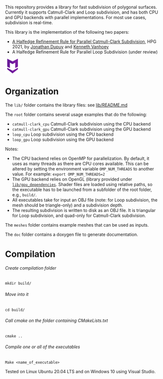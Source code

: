 This repository provides a library for fast subdivision of polygonal surfaces.
Currently it supports Catmull-Clark and Loop subdivision, and has both CPU and GPU backends with parallel implementations.
For most use cases, subdivision is real-time.

This library is the implementation of the following two papers:
* [A Halfedge Refinement Rule for Parallel Catmull-Clark Subdivision](http://kenneth.vanhoey.free.fr/index.php?page=research&lang=en#DV21), HPG 2021, by [Jonathan Dupuy](http://onrendering.com) and [Kenneth Vanhoey](http://kvanhoey.eu/)
* A Halfedge Refinement Rule for Parallel Loop Subdivision (under review)

![alt text](https://github.com/adam-p/markdown-here/raw/master/src/common/images/icon48.png "Logo Title Text 1")


# Organization
The `lib/` folder contains the library files: see [lib/README.md](lib/README.md)

The `root` folder contains several usage examples that do the following:
* `catmull-clark_cpu` Catmull-Clark subdivision using the CPU backend
* `catmull-clark_gpu` Catmull-Clark subdivision using the GPU backend
* `loop_cpu` Loop subdivision using the CPU backend
* `loop_gpu` Loop subdivision using the GPU backend

Notes:
* The CPU backend relies on OpenMP for parallelization. By default, it uses as many threads as there are CPU cores available. This can be altered by setting the environment variable `OMP_NUM_THREADS` to another value. For example: `export OMP_NUM_THREADS=2`
* The GPU backend relies on OpenGL (library provided under [`lib/gpu_dependencies`](lib/gpu_dependencies). Shader files are loaded using relative paths, so the executable has to be launched from a subfolder of the root folder, e.g., `build/`.
* All executables take for input an OBJ file (note: for Loop subdivision, the mesh should be triangle-only) and a subdivision depth.
* The resulting subdivision is written to disk as an OBJ file. It is triangular for Loop subdivision, and quad-only for Catmull-Clark subdivision.

The `meshes` folder contains example meshes that can be used as inputs.

The `doc` folder contains a doxygen file to generate documentation.

# Compilation
###### Create compilation folder
`mkdir build/`
###### Move into it
`cd build/`
###### Call cmake on the folder containing CMakeLists.txt
`cmake ..`
###### Compile one or all of the executables
`Make <name_of_executable>`
	
Tested on Linux Ubuntu 20.04 LTS and on Windows 10 using Visual Studio.


